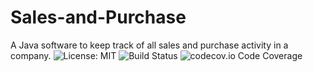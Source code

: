 # Sales-and-Purchase
A Java software to keep track of all sales and purchase activity in a company.
![License: MIT](https://img.shields.io/badge/License-MIT-blue.svg)
![Build Status](https://travis-ci.org/dwyl/esta.svg?branch=master)
![codecov.io Code Coverage](https://img.shields.io/codecov/c/github/dwyl/hapi-auth-jwt2.svg?maxAge=2592000)
